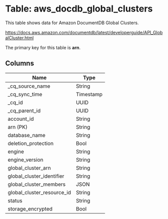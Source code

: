 # Table: aws_docdb_global_clusters

This table shows data for Amazon DocumentDB Global Clusters.

https://docs.aws.amazon.com/documentdb/latest/developerguide/API_GlobalCluster.html

The primary key for this table is **arn**.

## Columns

| Name          | Type          |
| ------------- | ------------- |
|_cq_source_name|String|
|_cq_sync_time|Timestamp|
|_cq_id|UUID|
|_cq_parent_id|UUID|
|account_id|String|
|arn (PK)|String|
|database_name|String|
|deletion_protection|Bool|
|engine|String|
|engine_version|String|
|global_cluster_arn|String|
|global_cluster_identifier|String|
|global_cluster_members|JSON|
|global_cluster_resource_id|String|
|status|String|
|storage_encrypted|Bool|